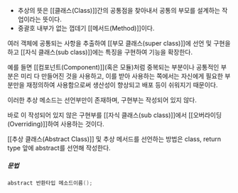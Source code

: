   
- 추상의 뜻은 [[클래스(Class)]]간의 공통점을 찾아내서 공통의 부모를 설계하는 작업이라는 뜻이다.
- 중괄호 내부가 없는 껍데기 [[메서드(Method)]]이다.

여러 객체에 공통되는 사항을 추출하여 [[부모 클래스(super class)]]에 선언 및 구현을 하고 [[자식 클래스(sub class)]]에는 특징을 구현하여 기능을 확장한다. 

예를 들면 [[컴포넌트(Component)]](혹은 모듈)처럼 중복되는 부분이나 공통적인 부분은 미리 다 만들어진 것을 사용하고, 이를 받아 사용하는 쪽에서는 자신에게 필요한 부분만을 재정의하여 사용함으로써 생산성이 향상되고 배포 등이 쉬워지기 때문이다.

이러한 추상 메소드는 선언부만이 존재하며, 구현부는 작성되어 있지 않다.

바로 이 작성되어 있지 않은 구현부를 [[자식 클래스(sub class)]]에서 [[오버라이딩(Overriding)]]하여 사용하는 것이다.

  
[[추상 클래스(Abstract Class)]] 및 추상 메서드를 선언하는 방법은 class, return type 앞에 abstract를 선언해 작성한다.

##### 문법
```java
abstract 반환타입 메소드이름();
```


